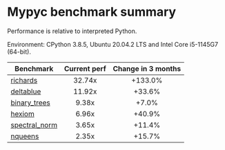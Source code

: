 # Mypyc benchmark summary

Performance is relative to interpreted Python.

Environment: CPython 3.8.5, Ubuntu 20.04.2 LTS and Intel Core i5-1145G7 (64-bit).

| Benchmark | Current perf | Change in 3 months |
| --- | :---: | :---: |
| [richards](benchmarks/richards.md) | 32.74x | +133.0% |
| [deltablue](benchmarks/deltablue.md) | 11.92x | +33.6% |
| [binary_trees](benchmarks/binary_trees.md) | 9.38x | +7.0% |
| [hexiom](benchmarks/hexiom.md) | 6.96x | +40.9% |
| [spectral_norm](benchmarks/spectral_norm.md) | 3.65x | +11.4% |
| [nqueens](benchmarks/nqueens.md) | 2.35x | +15.7% |
